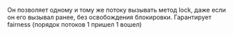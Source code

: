 Он позволяет одному и тому же потоку вызывать метод lock, даже если он его вызывал ранее, без освобождения блокировки.
Гарантирует fairness (порядок потоков 1 пришел 1 вошел)